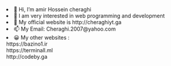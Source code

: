 <li>👋 Hi, I’m amir Hossein cheraghi 
</li>
<li>👀 I am very interested in web programming and development
</li>
<li>💞️ My official website is http://cheraghiyt.ga 
</li>
<li> 📫 My Email: Cheraghi.2007@yahoo.com
</li>
<li> 😀️ My other websites :<br />https://bazino1.ir <br />
https://terminall.ml <br />
http://codeby.ga <br />
</li>
